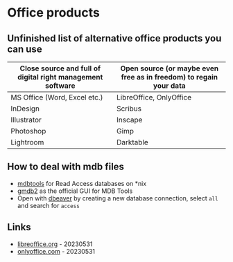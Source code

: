 # Office products

## Unfinished list of alternative office products you can use

| Close source and full of digital right management software | Open source (or maybe even free as in freedom) to regain your data |
| --- | --- |
| MS Office (Word, Excel etc.) | LibreOffice, OnlyOffice |
| InDesign | Scribus |
| Illustrator | Inscape |
| Photoshop | Gimp |
| Lightroom | Darktable |

## How to deal with mdb files

* [mdbtools](https://github.com/mdbtools/mdbtools) for Read Access databases on \*nix
* [gmdb2](https://github.com/mdbtools/gmdb2) as the official GUI for MDB Tools
* Open with [dbeaver](https://superuser.com/a/1632462) by creating a new database connection, select `all` and search for `access`

## Links

* [libreoffice.org](https://www.libreoffice.org/) - 20230531
* [onlyoffice.com](https://www.onlyoffice.com/) - 20230531

